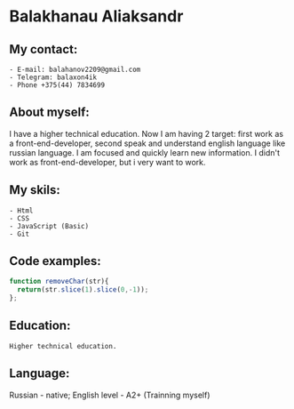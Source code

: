 # Balakhanau Aliaksandr

## My contact:
	- E-mail: balahanov2209@gmail.com
	- Telegram: balaxon4ik
	- Phone +375(44) 7834699

## About myself:
I have a higher technical education. Now I am having 2 target: first work as a front-end-developer, second speak and understand english language like russian language. I am focused and quickly learn new information. I didn't work as front-end-developer, but i very want to work.

## My skils:
	- Html
	- CSS
	- JavaScript (Basic)
	- Git

## Code examples:
```javascript
function removeChar(str){
  return(str.slice(1).slice(0,-1));
};
```


## Education:
	Higher technical education.

## Language:
Russian - native; English level - A2+ (Trainning myself)